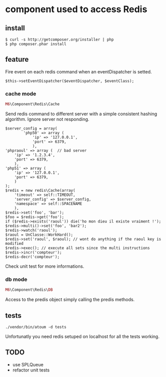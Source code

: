 # component used to access Redis


## install

```shell
$ curl -s http://getcomposer.org/installer | php
$ php composer.phar install
```

## feature

Fire event on each redis command when an eventDispatcher is setted.

```
$this->setEventDispatcher($eventDispatcher, $eventClass);
```

### cache mode

```php
M6\Component\Redis\Cache
```

Send redis command to different server with a simple consistent hashing algorithm. Ignore server not responding.

```
$server_config = array(
        'php50' => array (
            'ip' => '127.0.0.1',
            'port' => 6379,
            ),
'phpraoul' => array (  // bad server
    'ip' => '1.2.3.4',
    'port' => 6379,
    ),
'php51' => array (
    'ip' => '127.0.0.1',
    'port' => 6379,
    )
);
$redis = new redis\Cache(array(
    'timeout' => self::TIMEOUT,
    'server_config' => $server_config,
    'namespace' => self::SPACENAME
    ),
$redis->set('foo', 'bar');
$foo = $redis->get('foo');
if ($redis->exists('raoul')) die('ho mon dieu il existe vraiment !');
$redis->multi()->set('foo', 'bar2');
$redis->watch('raoul');
$raoul = UnClasse::WorkHard();
$redis->set('raoul', $raoul); // wont do anything if the raoul key is modified
$redis->exec(); // execute all sets since the multi instructions
$redis->incr('compteur');
$redis-decr('compteur');
```

Check unit test for more informations.

### db mode

```php
M6\Component\Redis\DB
```

Access to the predis object simply calling the predis methods.

## tests


```shell
./vendor/bin/atoum -d tests
```

Unfortunatly you need redis setuped on localhost for all the tests working.



## TODO
* use SPLQueue
* refactor unit tests
